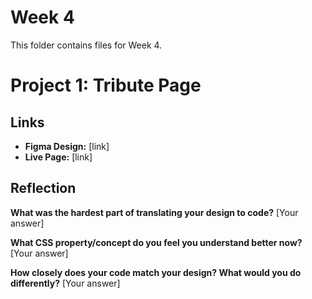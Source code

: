 # Week 4

This folder contains files for Week 4.

# Project 1: Tribute Page

## Links
- **Figma Design:** [link]
- **Live Page:** [link]

## Reflection

**What was the hardest part of translating your design to code?**
[Your answer]

**What CSS property/concept do you feel you understand better now?**
[Your answer]

**How closely does your code match your design? What would you do differently?**
[Your answer]
